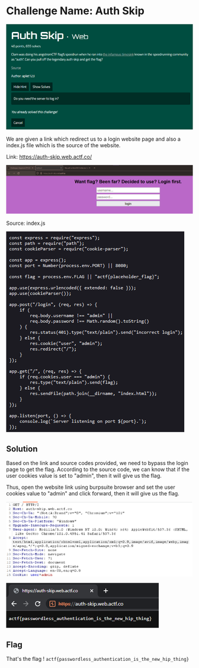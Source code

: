 # Challenge Name: Auth Skip
![quest](Question.png)

We are given a link which redirect us to a login website page and also a index.js file which is the source of the website. 

Link: https://auth-skip.web.actf.co/

![img1](Website.png)

Source: index.js

![img2](index.js.png)

## Solution
Based on the link and source codes provided, we need to bypass the login page to get the flag. According to the source code, we can know that if the user cookies value is set to "admin", then it will give us the flag. 

Thus, open the website link using burpsuite browser and set the user cookies value to "admin" and click forward, then it will give us the flag. 

![img3](cookie.png)

![img4](flag.png)


## Flag
That's the flag !
`actf{passwordless_authentication_is_the_new_hip_thing}`